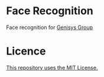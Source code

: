 # Face Recognition
Face recognition for [Genisys Group](http://genisysgroup.com/)

# Licence
[This repository uses the MIT License.](https://github.com/callingpizza/face_recognition_project/blob/master/LICENSE)

